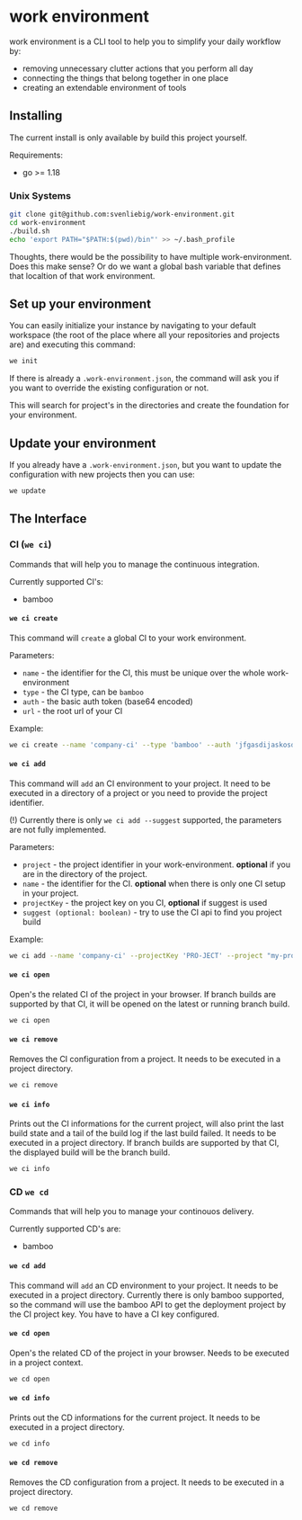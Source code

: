 # work environment

work environment is a CLI tool to help you to simplify your daily workflow by:

- removing unnecessary clutter actions that you perform all day
- connecting the things that belong together in one place
- creating an extendable environment of tools

## Installing

The current install is only available by build this project yourself.

Requirements:

- go >= 1.18

### Unix Systems

```sh
git clone git@github.com:svenliebig/work-environment.git
cd work-environment
./build.sh
echo 'export PATH="$PATH:$(pwd)/bin"' >> ~/.bash_profile
```

Thoughts, there would be the possibility to have multiple work-environment. Does this make sense? Or do we want a global bash variable that defines that localtion of that work environment.

## Set up your environment

You can easily initialize your instance by navigating to your default workspace (the root of the place where all your repositories and projects are) and executing this command:

```sh
we init
```

If there is already a `.work-environment.json`, the command will ask you if you want to override the existing configuration or not.

This will search for project's in the directories and create the foundation for your environment.

## Update your environment

If you already have a `.work-environment.json`, but you want to update the configuration with new projects then you can use:

```sh
we update
```

## The Interface

### CI (`we ci`)

Commands that will help you to manage the continuous integration.

Currently supported CI's:

- bamboo

#### `we ci create`

This command will `create` a global CI to your work environment.

Parameters:

- `name` - the identifier for the CI, this must be unique over the whole work-environment
- `type` - the CI type, can be `bamboo`
- `auth` - the basic auth token (base64 encoded)
- `url` - the root url of your CI

Example:

```sh
we ci create --name 'company-ci' --type 'bamboo' --auth 'jfgasdijaskosdf*13asdka)1231' --url 'https://bamboo.mycompany.com'
```

#### `we ci add`

This command will `add` an CI environment to your project. It need to be executed in a directory of a project or you need to provide the project identifier.

(!) Currently there is only `we ci add --suggest` supported, the parameters are not fully implemented.

Parameters:

- `project` - the project identifier in your work-environment. **optional** if you are in the directory of the project.
- `name` - the identifier for the CI. **optional** when there is only one CI setup in your project.
- `projectKey` - the project key on you CI, **optional** if suggest is used
- `suggest (optional: boolean)` - try to use the CI api to find you project build

Example:

```sh
we ci add --name 'company-ci' --projectKey 'PRO-JECT' --project "my-project"
```

#### `we ci open`

Open's the related CI of the project in your browser. If branch builds are supported by that CI, it will be opened on the latest or running branch build.

```sh
we ci open
```

#### `we ci remove`

Removes the CI configuration from a project. It needs to be executed in a project directory.

```sh
we ci remove
```

#### `we ci info`

Prints out the CI informations for the current project, will also print the last build state and a tail of the build log if the last build failed. It needs to be executed in a project directory. If branch builds are supported by that CI, the displayed build will be the branch build.

```sh
we ci info
```

### CD `we cd`

Commands that will help you to manage your continouos delivery.

Currently supported CD's are:

- bamboo

#### `we cd add`

This command will `add` an CD environment to your project. It needs to be executed in a project directory. Currently there is only bamboo supported, so the command will use the bamboo API to get the deployment project by the CI project key. You have to have a CI key configured.

#### `we cd open`

Open's the related CD of the project in your browser. Needs to be executed in a project context.

```sh
we cd open
```

#### `we cd info`

Prints out the CD informations for the current project. It needs to be executed in a project directory.

```sh
we cd info
```

#### `we cd remove`

Removes the CD configuration from a project. It needs to be executed in a project directory.

```sh
we cd remove
```
